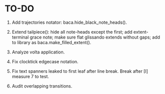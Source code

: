 TO-DO
=====

1.  Add trajectories notator:
    baca.hide_black_note_heads().

2.  Extend tailpiece():
    hide all note-heads except the first;
    add extent-terminal grace note;
    make sure flat glissando extends without gaps;
    add to library as baca.make_filled_extent().

3.  Analyze volta application.

4.  Fix clocktick edgecase notation.

5.  Fix text spanners leaked to first leaf after line break.
    Break after [I] measure 7 to test.

6.  Audit overlapping transitions.
